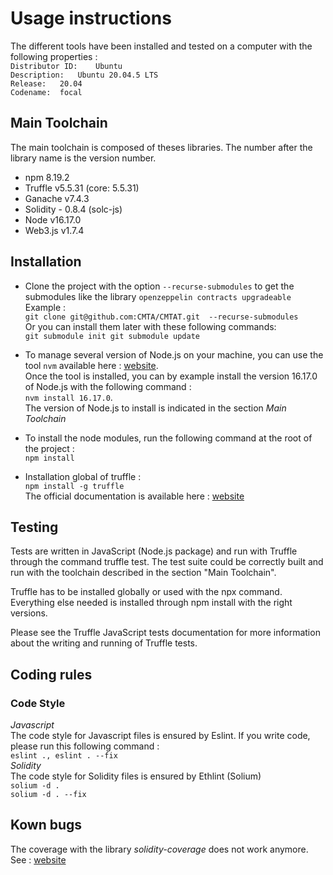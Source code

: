 # Usage instructions

The different tools have been installed and tested on a computer with the following properties :  
`Distributor ID:	Ubuntu`  
`Description:	Ubuntu 20.04.5 LTS`  
`Release:	20.04`  
`Codename:	focal`

## Main Toolchain

The main toolchain is composed of theses libraries. The number after the library name is the version number.
- npm 8.19.2
- Truffle v5.5.31 (core: 5.5.31)
- Ganache v7.4.3
- Solidity - 0.8.4 (solc-js)
- Node v16.17.0
- Web3.js v1.7.4

## Installation

- Clone the project with the option `--recurse-submodules` to get the submodules like the library `openzeppelin contracts upgradeable`
Example :  
`git clone git@github.com:CMTA/CMTAT.git  --recurse-submodules`  
Or you can install them later with these following commands:  
`git submodule init
git submodule update`

- To manage several version of Node.js on your machine, you can use the tool `nvm` available here : [website](https://github.com/nvm-sh/nvm).  
Once the tool is installed, you can by example install the version 16.17.0 of Node.js with the following command :    
`nvm install 16.17.0`.   
The version of Node.js to install is indicated in the section *Main Toolchain*

- To install the node modules, run the following command at the root of the project :  
`npm install`

- Installation global of truffle :  
`npm install -g truffle`  
The official documentation is available here : [website](https://trufflesuite.com/docs/truffle/getting-started/installation/)


## Testing

Tests are written in JavaScript (Node.js package) and run with Truffle through the command truffle test. The test suite could be correctly built and run with the toolchain described in the section "Main Toolchain".

Truffle has to be installed globally or used with the npx command. Everything else needed is installed through npm install with the right versions.

Please see the Truffle JavaScript tests documentation for more information about the writing and running of Truffle tests.


## Coding rules

### Code Style
*Javascript*  
The code style for Javascript files is ensured by Eslint.
If you write code, please run this following command :  
`eslint .,
eslint . --fix`    
*Solidity*  
The code style for Solidity files is ensured by Ethlint (Solium)  
`solium -d .`  
`solium -d . --fix`

## Kown bugs
The coverage with the library *solidity-coverage* does not work anymore.  
See : [website](https://github.com/sc-forks/solidity-coverage/issues/694) 
